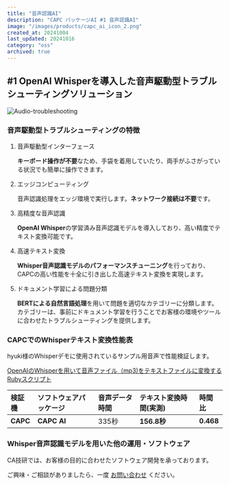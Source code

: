 ```yaml
---
title: "音声認識AI"
description: "CAPC パッケージAI #1 音声認識AI"
image: "/images/products/capc_ai_icon_2.png"
created_at: 20241004
last_updated: 20241016
category: "oss"
archived: true
---
```


## #1 OpenAI Whisperを導入した音声駆動型トラブルシューティングソリューション

![Audio-troubleshooting](/images/products/capc_ai.png)

### 音声駆動型トラブルシューティングの特徴
1. 音声駆動型インターフェース

    **キーボード操作が不要**なため、手袋を着用していたり、両手がふさがっている状況でも簡単に操作できます。

2. エッジコンピューティング

    音声認識処理をエッジ環境で実行します。**ネットワーク接続は不要**です。

3. 高精度な音声認識

    **OpenAI Whisper**の学習済み音声認識モデルを導入しており、高い精度でテキスト変換可能です。

4. 高速テキスト変換

    **Whisper音声認識モデルのパフォーマンスチューニング**を行っており、CAPCの高い性能を十全に引き出した高速テキスト変換を実現します。

5. ドキュメント学習による問題分類

    **BERTによる自然言語処理**を用いて問題を適切なカテゴリーに分類します。カテゴリーは、事前にドキュメント学習を行うことでお客様の環境やツールに合わせたトラブルシューティングを提供します。

### CAPCでのWhisperテキスト変換性能表

hyuki様のWhisperデモに使用されているサンプル用音声で性能検証します。

[OpenAIのWhisperを用いて音声ファイル（mp3)をテキストファイルに変換するRubyスクリプト](https://gist.github.com/hyuki/39d077ba90c9d74065a915d398dfd24a)


| 検証機 | ソフトウェアパッケージ | 音声データ時間 | テキスト変換時間(実測) | 時間比 |
|:---|:---|:---|:---|:---|
| **CAPC** | **CAPC AI** | 335秒 | **156.8秒** | **0.468** |

### Whisper音声認識モデルを用いた他の運用・ソフトウェア

CA技研では、お客様の目的に合わせたソフトウェア開発を承っております。

ご興味・ご相談がありましたら、一度 [お問い合わせ](/contactus) ください。
